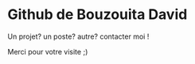 # Github de Bouzouita David

Un projet? un poste? autre? contacter moi ! 

Merci pour votre visite ;)
